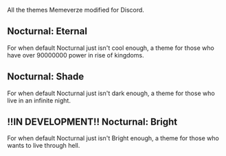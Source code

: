 All the themes Memeverze modified for Discord.

## Nocturnal: Eternal
For when default Nocturnal just isn't cool enough, a theme for those who have over 90000000 power in rise of kingdoms.

## Nocturnal: Shade
For when default Nocturnal just isn't dark enough, a theme for those who live in an infinite night.

## !!IN DEVELOPMENT!! Nocturnal: Bright
For when default Nocturnal just isn't Bright enough, a theme for those who wants to live through hell.
